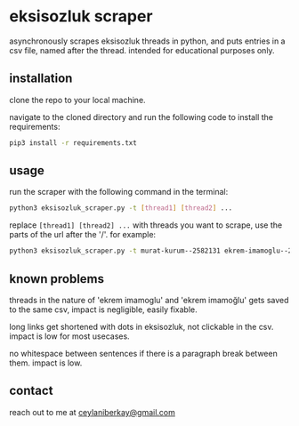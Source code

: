 # eksisozluk scraper

asynchronously scrapes eksisozluk threads in python, and puts entries in a csv file, named after the thread. intended for educational purposes only.

## installation

clone the repo to your local machine.

navigate to the cloned directory and run the following code to install the requirements:

```bash
pip3 install -r requirements.txt
```

## usage

run the scraper with the following command in the terminal:

```bash
python3 eksisozluk_scraper.py -t [thread1] [thread2] ...
```
replace `[thread1] [thread2] ...` with threads you want to scrape, use the parts of the url after the '/'. for example:

```bash
python3 eksisozluk_scraper.py -t murat-kurum--2582131 ekrem-imamoglu--2577439
```

## known problems

threads in the nature of 'ekrem imamoglu' and 'ekrem imamoğlu' gets saved to the same csv, impact is negligible, easily fixable.

long links get shortened with dots in eksisozluk, not clickable in the csv. impact is low for most usecases.

no whitespace between sentences if there is a paragraph break between them. impact is low.

## contact

reach out to me at ceylaniberkay@gmail.com
